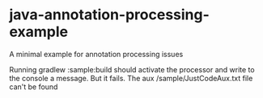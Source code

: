 java-annotation-processing-example
==================================

A minimal example for annotation processing issues

Running 
gradlew :sample:build
should activate the processor and write to the console a message. But it fails.
The aux /sample/JustCodeAux.txt file can't be found

